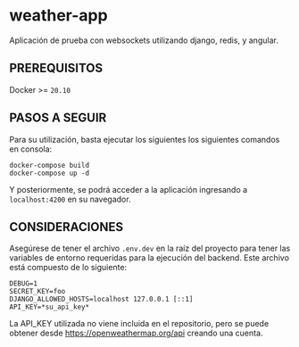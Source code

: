 # weather-app
Aplicación de prueba con websockets utilizando django, redis, y angular.
## PREREQUISITOS
Docker >= `20.10`
## PASOS A SEGUIR
Para su utilización, basta ejecutar los siguientes los siguientes comandos en consola:
```shell
docker-compose build
docker-compose up -d
```
Y posteriormente, se podrá acceder a la aplicación ingresando a `localhost:4200` en su navegador.
## CONSIDERACIONES
Asegúrese de tener el archivo `.env.dev` en la raíz del proyecto para tener las variables de entorno requeridas para la ejecución del backend. Este archivo está compuesto de lo siguiente:
```shell
DEBUG=1
SECRET_KEY=foo
DJANGO_ALLOWED_HOSTS=localhost 127.0.0.1 [::1]
API_KEY=*su_api_key*
```
La API_KEY utilizada no viene incluida en el repositorio, pero se puede obtener desde https://openweathermap.org/api creando una cuenta.

